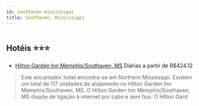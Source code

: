 ```yaml
---
id: southaven-mississippi
title: Southaven, Mississippi
---
```


<center><img src="http://photos.hotelbeds.com/giata/16/160558/160558a_hb_a_002.jpg" alt="" /></center>


## Hotéis ⭐️⭐️⭐️

-    [Hilton Garden Inn Memphis/Southaven, MS](https://www.hurb.com/aud/https://www.hurb.com/hoteis/southaven/hilton-garden-inn-memphis-southaven-ms-JNP-JP252296?cmp=18055) Diárias a partir de R$424.12
   > Este encantador hotel encontra-se em Northern Mississippi. Existem um total de 117 unidades de alojamento no Hilton Garden Inn Memphis/Southaven, MS. O Hilton Garden Inn Memphis/Southaven, MS dispõe de ligação à internet por cabo e sem fios. O Hilton Gard
